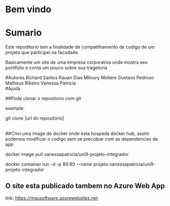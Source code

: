 # Bem vindo

# Sumario
Este repoditorio tem a finalidade de compatilhamento de codigo de um projeto que participei na facudade

Basicamente um site de uma empresa corporativa onde mostra seu portifolio e conta um pouco sobre sua tragetoria 

#Autores
Richard Santos
Kauan Dias
Miloury Moliere
Gustavo Pedroso
Matheus Ribeiro
Vanessa Patricia
<br>
#Ajuda

##Pode clonar o repositorio com git  

exemple: 

git clone [url do repositorio]
<br><br>

##Criei uma image de docker  onde esta hospeda docker hub, assim podemos modificar o codigo sem se preculpar com as dependencias da app

docker image pull vanessapatricia/uni9-projeto-integrador

docker container run -d -p 80:80 --name projeto vanessapatricia/uni9-projeto-integrador


## O site esta publicado tambem no Azure Web App

link: https://mgusoftware.azurewebsites.net
